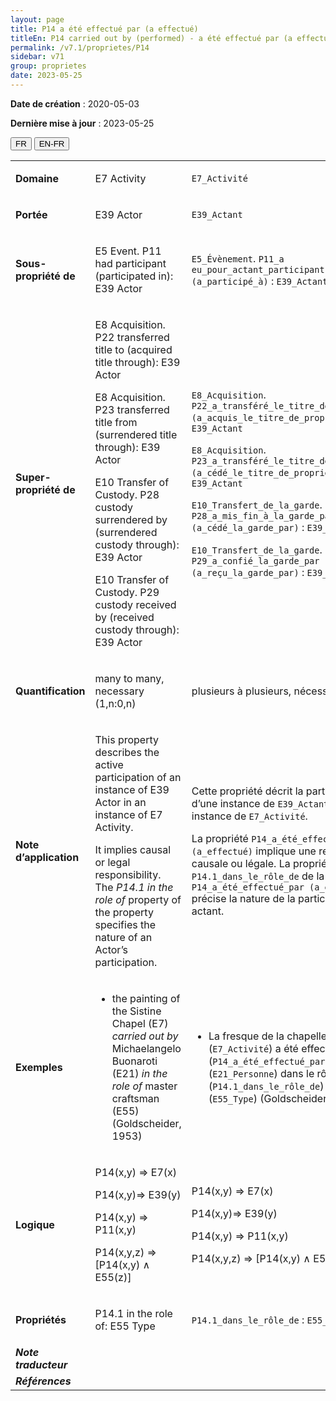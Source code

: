 ```yaml
---
layout: page
title: P14 a été effectué par (a effectué)
titleEn: P14 carried out by (performed) - a été effectué par (a effectué)
permalink: /v7.1/proprietes/P14
sidebar: v71
group: proprietes
date: 2023-05-25
---
```


**Date de création** : 2020-05-03

**Dernière mise à jour** : 2023-05-25

<div class="lang-buttons">
 <button id="fr" class="activate">FR</button>
 <button id="en-fr">EN-FR</button>
</div>

<table>
<tbody>
<tr>
<td><strong>Domaine</strong></td>
<td class="en">
<p>E7 Activity</p>
</td>
<td>
<p><code class="language-plaintext highlighter-rouge">E7_Activité</code></p>
</td>
</tr>
<tr>
<td><strong>Portée</strong></td>
<td class="en">
<p>E39 Actor</p>
</td>
<td>
<p><code class="language-plaintext highlighter-rouge">E39_Actant</code></p>
</td>
</tr>
<tr>
<td><strong>Sous-propriété de</strong></td>
<td class="en">
<p>E5 Event. P11 had participant (participated in): E39 Actor</p>
</td>
<td>
<p><code class="language-plaintext highlighter-rouge">E5_Évènement</code>. <code class="language-plaintext highlighter-rouge">P11_a eu_pour_actant_participant (a_participé_à)</code> : <code class="language-plaintext highlighter-rouge">E39_Actant</code></p>
</td>
</tr>
<tr>
<td><strong>Super-propriété de</strong></td>
<td class="en">
<p>E8 Acquisition. P22 transferred title to (acquired title through): E39 Actor</p>
<p>E8 Acquisition. P23 transferred title from (surrendered title through): E39 Actor</p>
<p>E10 Transfer of Custody. P28 custody surrendered by (surrendered custody through): E39 Actor</p>
<p>E10 Transfer of Custody. P29 custody received by (received custody through): E39 Actor</p>
</td>
<td>
<p><code class="language-plaintext highlighter-rouge">E8_Acquisition</code>. <code class="language-plaintext highlighter-rouge">P22_a_transféré_le_titre_de_propriété_à (a_acquis_le_titre_de_propriété_par)</code> : <code class="language-plaintext highlighter-rouge">E39_Actant</code></p>
<p><code class="language-plaintext highlighter-rouge">E8_Acquisition</code>. <code class="language-plaintext highlighter-rouge">P23_a_transféré_le_titre_de_propriété_de (a_cédé_le_titre_de_propriété_à)</code> : <code class="language-plaintext highlighter-rouge">E39_Actant</code></p>
<p><code class="language-plaintext highlighter-rouge">E10_Transfert_de_la_garde</code>. <code class="language-plaintext highlighter-rouge">P28_a_mis_fin_à_la_garde_par (a_cédé_la_garde_par)</code> : <code class="language-plaintext highlighter-rouge">E39_Actant</code></p>
<p><code class="language-plaintext highlighter-rouge">E10_Transfert_de_la_garde</code>. <code class="language-plaintext highlighter-rouge">P29_a_confié_la_garde_par (a_reçu_la_garde_par)</code> : <code class="language-plaintext highlighter-rouge">E39_Actant</code></p>
</td>
</tr>
<tr>
<td><strong>Quantification</strong></td>
<td class="en">
<p>many to many, necessary (1,n:0,n)</p>
</td>
<td>
<p>plusieurs à plusieurs, nécessaire (1,n:0,n)</p>
</td>
</tr>
<tr>
<td><strong>Note d’application</strong></td>
<td class="en">
<p>This property describes the active participation of an instance of E39 Actor in an instance of E7 Activity.</p>
<p>It implies causal or legal responsibility. The <em>P14.1 in the role of</em> property of the property specifies the nature of an Actor’s participation.</p>
</td>
<td>
<p>Cette propriété décrit la participation active d’une instance de <code class="language-plaintext highlighter-rouge">E39_Actant</code> à une instance de <code class="language-plaintext highlighter-rouge">E7_Activité</code>.</p>
<p>La propriété <code class="language-plaintext highlighter-rouge">P14_a_été_effectué_par (a_effectué)</code> implique une responsabilité causale ou légale. La propriété <code class="language-plaintext highlighter-rouge">P14.1_dans_le_rôle_de</code> de la propriété <code class="language-plaintext highlighter-rouge">P14_a_été_effectué_par (a_effectué)</code> précise la nature de la participation d’un actant. </p>
</td>
</tr>
<tr>
<td><strong>Exemples</strong></td>
<td class="en">
<ul>
<li><p>the painting of the Sistine Chapel (E7) <em>carried out by</em> Michaelangelo Buonaroti (E21) <em>in the role of </em>master craftsman (E55) (Goldscheider, 1953)</p>
</li>
</ul>
</td>
<td>
<ul>
<li><p>La fresque de la chapelle Sixtine (<code class="language-plaintext highlighter-rouge">E7_Activité</code>) a été effectué par (<code class="language-plaintext highlighter-rouge">P14_a_été_effectué_par</code>) Michel-Ange (<code class="language-plaintext highlighter-rouge">E21_Personne</code>) dans le rôle de (<code class="language-plaintext highlighter-rouge">P14.1_dans_le_rôle_de</code>) maître artisan (<code class="language-plaintext highlighter-rouge">E55_Type</code>) (Goldscheider, 1953)</p>
</li>
</ul>
</td>
</tr>
<tr>
<td><strong>Logique</strong></td>
<td class="en">
<p>P14(x,y) ⇒ E7(x)</p>
<p>P14(x,y)⇒ E39(y)</p>
<p>P14(x,y) ⇒ P11(x,y)</p>
<p>P14(x,y,z) ⇒ [P14(x,y) ∧ E55(z)]</p>
</td>
<td>
<p>P14(x,y) ⇒ E7(x)</p>
<p>P14(x,y)⇒ E39(y)</p>
<p>P14(x,y) ⇒ P11(x,y)</p>
<p>P14(x,y,z) ⇒ [P14(x,y) ∧ E55(z)]</p>
</td>
</tr>
<tr>
<td><strong>Propriétés</strong></td>
<td class="en">
<p>P14.1 in the role of: E55 Type</p>
</td>
<td>
<p><code class="language-plaintext highlighter-rouge">P14.1_dans_le_rôle_de</code> : <code class="language-plaintext highlighter-rouge">E55_Type</code></p>
</td>
</tr>
<tr>
<td><strong><em>Note traducteur</em></strong></td>
<td colspan="2">
</td>
</tr>
<tr>
<td><strong><em>Références</em></strong></td>
<td colspan="2">
</td>
</tr>
</tbody>
</table>
